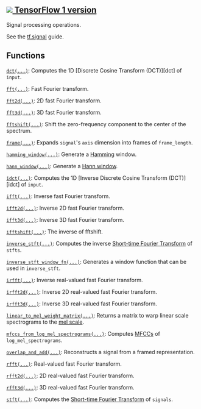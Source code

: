[ ![](https://tensorflow.google.cn/images/tf_logo_32px.png) TensorFlow 1
version](/versions/r1.15/api_docs/python/tf/compat/v1/signal)  
---  
  
Signal processing operations.

See the [tf.signal](https://tensorflow.org/api_guides/python/contrib.signal)
guide.

## Functions

[`dct(...)`](https://tensorflow.google.cn/api_docs/python/tf/signal/dct):
Computes the 1D [Discrete Cosine Transform (DCT)][dct] of `input`.

[`fft(...)`](https://tensorflow.google.cn/api_docs/python/tf/signal/fft): Fast
Fourier transform.

[`fft2d(...)`](https://tensorflow.google.cn/api_docs/python/tf/signal/fft2d):
2D fast Fourier transform.

[`fft3d(...)`](https://tensorflow.google.cn/api_docs/python/tf/signal/fft3d):
3D fast Fourier transform.

[`fftshift(...)`](https://tensorflow.google.cn/api_docs/python/tf/signal/fftshift):
Shift the zero-frequency component to the center of the spectrum.

[`frame(...)`](https://tensorflow.google.cn/api_docs/python/tf/signal/frame):
Expands `signal`'s `axis` dimension into frames of `frame_length`.

[`hamming_window(...)`](https://tensorflow.google.cn/api_docs/python/tf/signal/hamming_window):
Generate a
[Hamming](https://en.wikipedia.org/wiki/Window_function#Hamming_window)
window.

[`hann_window(...)`](https://tensorflow.google.cn/api_docs/python/tf/signal/hann_window):
Generate a [Hann
window](https://en.wikipedia.org/wiki/Window_function#Hann_window).

[`idct(...)`](https://tensorflow.google.cn/api_docs/python/tf/signal/idct):
Computes the 1D [Inverse Discrete Cosine Transform (DCT)][idct] of `input`.

[`ifft(...)`](https://tensorflow.google.cn/api_docs/python/tf/signal/ifft):
Inverse fast Fourier transform.

[`ifft2d(...)`](https://tensorflow.google.cn/api_docs/python/tf/signal/ifft2d):
Inverse 2D fast Fourier transform.

[`ifft3d(...)`](https://tensorflow.google.cn/api_docs/python/tf/signal/ifft3d):
Inverse 3D fast Fourier transform.

[`ifftshift(...)`](https://tensorflow.google.cn/api_docs/python/tf/signal/ifftshift):
The inverse of fftshift.

[`inverse_stft(...)`](https://tensorflow.google.cn/api_docs/python/tf/signal/inverse_stft):
Computes the inverse [Short-time Fourier
Transform](https://en.wikipedia.org/wiki/Short-time_Fourier_transform) of
`stfts`.

[`inverse_stft_window_fn(...)`](https://tensorflow.google.cn/api_docs/python/tf/signal/inverse_stft_window_fn):
Generates a window function that can be used in `inverse_stft`.

[`irfft(...)`](https://tensorflow.google.cn/api_docs/python/tf/signal/irfft):
Inverse real-valued fast Fourier transform.

[`irfft2d(...)`](https://tensorflow.google.cn/api_docs/python/tf/signal/irfft2d):
Inverse 2D real-valued fast Fourier transform.

[`irfft3d(...)`](https://tensorflow.google.cn/api_docs/python/tf/signal/irfft3d):
Inverse 3D real-valued fast Fourier transform.

[`linear_to_mel_weight_matrix(...)`](https://tensorflow.google.cn/api_docs/python/tf/signal/linear_to_mel_weight_matrix):
Returns a matrix to warp linear scale spectrograms to the [mel
scale](https://en.wikipedia.org/wiki/Mel_scale).

[`mfccs_from_log_mel_spectrograms(...)`](https://tensorflow.google.cn/api_docs/python/tf/signal/mfccs_from_log_mel_spectrograms):
Computes [MFCCs](https://en.wikipedia.org/wiki/Mel-frequency_cepstrum) of
`log_mel_spectrograms`.

[`overlap_and_add(...)`](https://tensorflow.google.cn/api_docs/python/tf/signal/overlap_and_add):
Reconstructs a signal from a framed representation.

[`rfft(...)`](https://tensorflow.google.cn/api_docs/python/tf/signal/rfft):
Real-valued fast Fourier transform.

[`rfft2d(...)`](https://tensorflow.google.cn/api_docs/python/tf/signal/rfft2d):
2D real-valued fast Fourier transform.

[`rfft3d(...)`](https://tensorflow.google.cn/api_docs/python/tf/signal/rfft3d):
3D real-valued fast Fourier transform.

[`stft(...)`](https://tensorflow.google.cn/api_docs/python/tf/signal/stft):
Computes the [Short-time Fourier
Transform](https://en.wikipedia.org/wiki/Short-time_Fourier_transform) of
`signals`.

